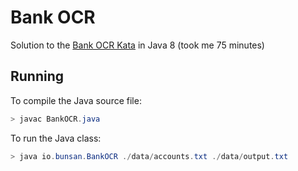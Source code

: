 # Bank OCR

Solution to the [Bank OCR Kata](https://codingdojo.org/kata/BankOCR/)
in Java 8 (took me 75 minutes) 

## Running

To compile the Java source file:

```java
> javac BankOCR.java
```


To run the Java class:

```java
> java io.bunsan.BankOCR ./data/accounts.txt ./data/output.txt
```
